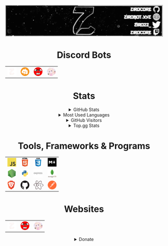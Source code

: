 <p align="center"><img src="https://raw.githubusercontent.com/ZiroCore/ZiroCore/main/Images/ziro_banner_by_yurei.gif" alt="ZiroCore" href='https://zirobot.xyz'/></p>

<h1 align='center'> Discord Bots</h1>
<table align='center'>
 <tbody>
   <tr>
     <td><a href="https://discord.com/api/oauth2/authorize?client_id=752242570532225064&permissions=8&scope=bot"><img alt="Ziro-Bot" title="Ziro-Bot" height="28px"
                        src="https://raw.githubusercontent.com/ZiroCore/ZiroCore/main/Images/zirobot.png" /></a>
            </td>
     <td><a href="https://discord.com/oauth2/authorize?client_id=800649093470617601&permissions=379968&scope=bot"><img alt="Crypto Stats" title="Crypto Stats" height="28px"
                        src="https://raw.githubusercontent.com/ZiroCore/ZiroCore/main/Images/crypto.png" /></a>
            </td>
     <td><a href="https://discord.com/api/oauth2/authorize?client_id=706120306082971699&permissions=2146958847&scope=bot"><img alt="RAGE" title="RAGE" height="28px"
                        src="https://raw.githubusercontent.com/ZiroCore/ZiroCore/main/Images/rage.png" /></a>
            </td>
     <td><a href="https://discord.com/oauth2/authorize?client_id=746714900604125222&scope=bot&permissions=8"><img alt="Yupy" title="Yupy" height="28px"
                        src="https://raw.githubusercontent.com/ZiroCore/ZiroCore/main/Images/yupy.png" /></a>
            </td>
   </tr>
  </tbody>
  </table>

<h1 align='center'> Stats</h1>

<details align='center'>
  <summary>GitHub Stats</summary>
  <br/>
  <a href="https://github.com/ZiroCore"><img alt="Github Stats" src="https://github-readme-stats.vercel.app/api?username=ZiroCore&show_icons=true&show_owner=true&line_height=27&count_private=true&include_all_commits=true&title_color=bdddff&text_color=1cd6ff&icon_color=ef8539&bg_color=031a1f" /></a>
</details>

<details align='center'> 
  <summary>Most Used Languages</summary>
  <br/>
  <a href="https://github.com/ZiroCore"><img alt="ZiroCore's Top Languages" src="https://github-readme-stats.vercel.app/api/top-langs/?username=ZiroCore&bg_color=031a1f&title_color=bdddff&text_color=44a7c4&icon_color=0e6b7f"/></a></details>
  
<details align='center'>
  <summary>GitHub Visitors</summary>
  <br/>
<a href="https://github.com/ZiroCore"><img alt="Github Visitors" src="https://visitor-badge.glitch.me/badge?page_id=ZiroCore.ZiroCore" /></a>
<p></p>
<a href="https://github.com/ZiroCore"><img alt="Github Visitors" src="https://githubviews.tolfix.com/?id=ZiroCore&color=blue&style=plastic&label=ZiroCore%27s+Views" /></a>
</details>
<!--<a href=""><img alt="" src="" /></a>-->
<!---->
<details align='center'>
  <summary>Top.gg Stats</summary>
  <br/>
  <a href="https://top.gg/bot/752242570532225064">
  <img src="https://top.gg/api/widget/status/752242570532225064.svg" alt="Ziro-Bot" />
  </a>
 <a href="https://top.gg/bot/752242570532225064">
  <img src="https://top.gg/api/widget/servers/752242570532225064.svg" alt="Ziro-Bot" />
  </a>
 <a href="https://top.gg/bot/752242570532225064">
  <img src="https://top.gg/api/widget/owner/752242570532225064.svg" alt="Ziro-Bot" />
  </a>
 <p></p>
 <a href="https://top.gg/bot/800649093470617601">
  <img src="https://top.gg/api/widget/status/800649093470617601.svg" alt="Crypto Stats" />
  </a>
 <a href="https://top.gg/bot/800649093470617601">
  <img src="https://top.gg/api/widget/upvotes/800649093470617601.svg" alt="Crypto Stats" />
  </a>
 <a href="https://top.gg/bot/800649093470617601">
  <img src="https://top.gg/api/widget/owner/800649093470617601.svg" alt="Crypto Stats" />
  </a>
</details>

<h1 align='center'> Tools, Frameworks & Programs</h1>

<table align='center'>
    <tbody>
        <tr>
            <td>
             <a href="https://developer.mozilla.org/en-US/docs/Web/JavaScript"><img alt="JavaScript" title="JavaScript" height="28px"
                        src="https://raw.githubusercontent.com/ZiroCore/ZiroCore/main/Images/javascript.png" /></a>
            </td>
            <td>
             <a href="https://www.w3schools.com/html/"><img alt="HTML5" title="HTML5" height="28px"
                        src="https://raw.githubusercontent.com/ZiroCore/ZiroCore/main/Images/html.png" /></a>
            </td>
            <td>
             <a href="https://www.w3schools.com/css/"><img alt="CSS3" title="CSS3" height="28px"
                        src="https://raw.githubusercontent.com/ZiroCore/ZiroCore/main/Images/css.png" /></a>
            </td>
         <td>
             <a href="https://en.wikipedia.org/wiki/Markdown"><img alt="Markdown" title="Markdown" height="28px"
                        src="https://raw.githubusercontent.com/ZiroCore/ZiroCore/main/Images/logo_markdownbric.png" /></a>
         </td>
        </tr>
        <tr>
            <td>
             <a href="https://nodejs.org/"><img alt="NodeJS" title="NodeJS" height="28px"
                        src="https://raw.githubusercontent.com/ZiroCore/ZiroCore/main/Images/nodejs.png" /></a>
            </td>
            <td>
             <a href="https://www.python.org/"><img alt="Python" title="Python" height="28px"
                        src="https://raw.githubusercontent.com/ZiroCore/ZiroCore/main/Images/python.png" /></a>
            </td>
             <td>
                 <a href="https://expressjs.com"><img alt="Express.js" title="Express" height="28px" 
                                                      src="https://raw.githubusercontent.com/ZiroCore/ZiroCore/main/Images/express-original-wordmark.svg" /></a>
         </td>
            <td>
             <a href="https://mongodb.com"><img alt="Mongodb" title="Mongo" height="28px"
                        src="https://raw.githubusercontent.com/ZiroCore/ZiroCore/main/Images/mongodb-original-wordmark.svg" /></a>
         </td>
         <!--</td>-->
        </tr>
        <tr>
            <td>
             <a href="https://brave.com/"><img alt="Brave" title="Brave" height="28px"
                        src="https://raw.githubusercontent.com/ZiroCore/ZiroCore/main/Images/UfBWFbP.png" /></a>
         </td>
         <td>
             <a href="https://github.com"><img alt="GitHub" title="GitHub" height="28px"
                        src="https://raw.githubusercontent.com/ZiroCore/ZiroCore/main/Images/DZgetVv.png" /></a>
         </td>
              <td>
               <a href="https://atom.io"><img alt="Atom Editor" title="Atom" height="28px"
                        src="https://raw.githubusercontent.com/ZiroCore/ZiroCore/main/Images/Atom_editor_logo.svg.png" /></a>
         </td>
  <td>
   <a href="https://postman.co"><img alt="Postman" title="Postman" height="28px"
                        src="https://raw.githubusercontent.com/ZiroCore/ZiroCore/main/Images/getpostman-icon.svg" /></a>
         </td>
</table>

<h1 align='center'> Websites</h1>

<table align='center'>
 <tbody>
   <tr>
     <td><a href="http://zirobot.xyz/"><img alt="Ziro-Bot" title="Ziro-Bot" height="28px"
                        src="https://raw.githubusercontent.com/ZiroCore/ZiroCore/main/Images/zirobot.png" /></a>
            </td>
     <td><a href="http://ragebot.xyz/"><img alt="RAGE" title="RAGE" height="28px"
                        src="https://raw.githubusercontent.com/ZiroCore/ZiroCore/main/Images/rage.png" /></a>
            </td>
    </td>
     <td><a href="http://www.yupy.shop/"><img alt="Yupy" title="Yupy" height="28px"
                        src="https://raw.githubusercontent.com/ZiroCore/ZiroCore/main/Images/yupy.png" /></a>
            </td>
   </tr>
  </tbody>
  </table>
  
  <details align='center'> 
  <summary>Donate</summary>
  <br/>
  <a href="https://ko-fi.com/zirobot"><img alt="Donate" src="https://cdn.ko-fi.com/cdn/kofi3.png?v=2" height="64" width="256"/></a></details>
